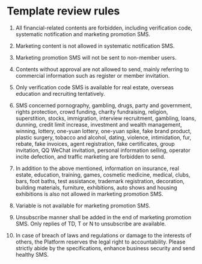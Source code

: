 # Template review rules 
1. All financial-related contents are forbidden, including verification code, systematic notification and marketing promotion SMS.

2. Marketing content is not allowed in systematic notification SMS.

3. Marketing promotion SMS will not be sent to non-member users.

4. Contents without approval are not allowed to send, mainly referring to commercial information such as register or member invitation.

5. Only verification code SMS is available for real estate, overseas education and recruiting tentatively.

6. SMS concerned pornography, gambling, drugs, party and government, rights protection, crowd funding, charity fundraising, religion, superstition, stocks, immigration, interview recruitment, gambling, loans, dunning, credit limit increase, investment and wealth management, winning, lottery, one-yuan lottery, one-yuan spike, fake brand product, plastic surgery, tobacco and alcohol, dating, violence, intimidation, fur, rebate, fake invoices, agent registration, fake certificates, group invitation, QQ WeChat invitation, personal information selling, operator incite defection, and traffic marketing are forbidden to send.

7. In addition to the above mentioned, information on insurance, real estate, education, training, games, cosmetic medicine, medical, clubs, bars, foot baths, test assistance, trademark registration, decoration, building materials, furniture, exhibitions, auto shows and housing exhibitions is also not allowed in marketing promotion SMS.

8. Variable is not available for marketing promotion SMS.

9. Unsubscribe manner shall be added in the end of marketing promotion SMS. Only replies of TD, T or N to unsubscribe are available.

10. In case of breach of laws and regulations or damage to the interests of others, the Platform reserves the legal right to accountability. Please strictly abide by the specifications, enhance business security and send healthy SMS.
